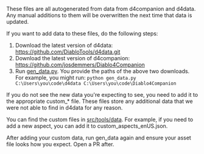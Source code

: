 These files are all autogenerated from data from d4companion and d4data.
Any manual additions to them will be overwritten the next time that data is updated.

If you want to add data to these files, do the following steps:

1. Download the latest version of d4data: https://github.com/DiabloTools/d4data.git
1. Download the latest version of d4companion: https://github.com/josdemmers/Diablo4Companion
1. Run [gen_data.py](/src/tools/gen_data.py). You provide the paths of the above two downloads. For example,
   you might run: `python gen_data.py C:\Users\you\code\d4data C:\Users\you\code\Diablo4Companion`

If you do not see the new data you're expecting to see, you need to add it to the appropriate custom\_\* file. These files store any additional data that we were not able to find in d4data for any reason.

You can find the custom files in [src/tools/data](/src/tools/data). For example, if you need to add a new aspect, you can add it to custom_aspects_enUS.json.

After adding your custom data, run gen_data again and ensure your asset file looks how you expect. Open a PR after.
